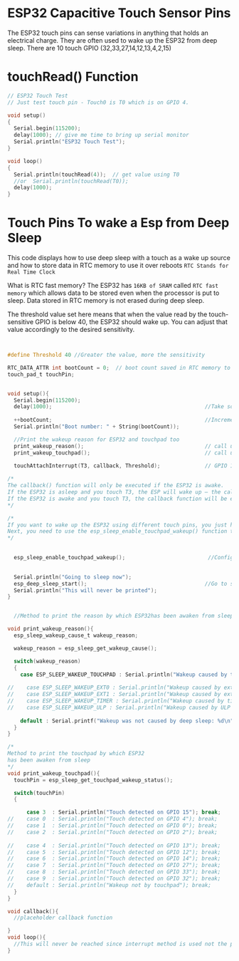 # ESP32 Capacitive Touch Sensor Pins

The ESP32 touch pins can sense variations in anything that holds an electrical charge.
They are often used to wake up the ESP32 from deep sleep.
There are 10 touch GPIO (32,33,27,14,12,13,4,2,15)

# touchRead() Function

```c
// ESP32 Touch Test
// Just test touch pin - Touch0 is T0 which is on GPIO 4.

void setup()
{
  Serial.begin(115200);
  delay(1000); // give me time to bring up serial monitor
  Serial.println("ESP32 Touch Test");
}

void loop()
{
  Serial.println(touchRead(4));  // get value using T0
  //or  Serial.println(touchRead(T0));
  delay(1000);
}

```

# Touch Pins To wake a Esp from Deep Sleep

This code displays how to use deep sleep with
a touch as a wake up source and how to store data in
RTC memory to use it over reboots
`RTC Stands for Real Time Clock`

What is RTC fast memory?
The ESP32 has `16KB of SRAM` called `RTC fast memory` which allows data to be stored even when the processor is put to sleep. 
Data stored in RTC memory is not erased during deep sleep.

The threshold value set here means that when the value read by the touch-sensitive GPIO is below 40, 
the ESP32 should wake up. You can adjust that value accordingly to the desired sensitivity.


```c


#define Threshold 40 //Greater the value, more the sensitivity 

RTC_DATA_ATTR int bootCount = 0;  // boot count saved in RTC memory to hold the data even in deepsleep and use that after a reboot
touch_pad_t touchPin;


void setup(){
  Serial.begin(115200);
  delay(1000);                                                //Take some time to open up the Serial Monitor
  
  ++bootCount;                                                //Increment boot number and print it every reboot
  Serial.println("Boot number: " + String(bootCount));

  //Print the wakeup reason for ESP32 and touchpad too
  print_wakeup_reason();                                      // call user defined function
  print_wakeup_touchpad();                                    // call user defined function
  
  touchAttachInterrupt(T3, callback, Threshold);              // GPIO 15 is T3 touch pin

/*
The callback() function will only be executed if the ESP32 is awake.
If the ESP32 is asleep and you touch T3, the ESP will wake up – the callback() function won’t be executed if you just press and release the touch pin;
If the ESP32 is awake and you touch T3, the callback function will be executed. So, if you want to execute the callback() function when you wake up the ESP32, you need to hold the touch on that pin for a while, until the function is executed.
*/

/*  
If you want to wake up the ESP32 using different touch pins, you just have to attach interrupts to those pins.
Next, you need to use the esp_sleep_enable_touchpad_wakeup() function to set the touch pins as a wake up source.
*/

 
  esp_sleep_enable_touchpad_wakeup();                          //Configure Touchpad as wakeup source (calling inbuilt function)

 
  Serial.println("Going to sleep now");
  esp_deep_sleep_start();                                     //Go to sleep now (calling inbuit function)
  Serial.println("This will never be printed");
}


  //Method to print the reason by which ESP32has been awaken from sleep

void print_wakeup_reason(){
  esp_sleep_wakeup_cause_t wakeup_reason;

  wakeup_reason = esp_sleep_get_wakeup_cause();

  switch(wakeup_reason)
  {
    case ESP_SLEEP_WAKEUP_TOUCHPAD : Serial.println("Wakeup caused by touchpad"); break;
   
//    case ESP_SLEEP_WAKEUP_EXT0 : Serial.println("Wakeup caused by external signal using RTC_IO"); break;
//    case ESP_SLEEP_WAKEUP_EXT1 : Serial.println("Wakeup caused by external signal using RTC_CNTL"); break;
//    case ESP_SLEEP_WAKEUP_TIMER : Serial.println("Wakeup caused by timer"); break;
//    case ESP_SLEEP_WAKEUP_ULP : Serial.println("Wakeup caused by ULP program"); break;
    
    default : Serial.printf("Wakeup was not caused by deep sleep: %d\n",wakeup_reason); break;
  }
}

/*
Method to print the touchpad by which ESP32
has been awaken from sleep
*/
void print_wakeup_touchpad(){
  touchPin = esp_sleep_get_touchpad_wakeup_status();

  switch(touchPin)
  {

      case 3  : Serial.println("Touch detected on GPIO 15"); break;
//    case 0  : Serial.println("Touch detected on GPIO 4"); break;
//    case 1  : Serial.println("Touch detected on GPIO 0"); break;
//    case 2  : Serial.println("Touch detected on GPIO 2"); break;
   
//    case 4  : Serial.println("Touch detected on GPIO 13"); break;
//    case 5  : Serial.println("Touch detected on GPIO 12"); break;
//    case 6  : Serial.println("Touch detected on GPIO 14"); break;
//    case 7  : Serial.println("Touch detected on GPIO 27"); break;
//    case 8  : Serial.println("Touch detected on GPIO 33"); break;
//    case 9  : Serial.println("Touch detected on GPIO 32"); break;
//    default : Serial.println("Wakeup not by touchpad"); break;
  }
}

void callback(){
  //placeholder callback function

}
void loop(){
  //This will never be reached since interrupt method is used not the polling
}

```
